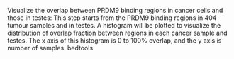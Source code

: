 Visualize the overlap between PRDM9 binding regions in cancer cells and those in testes: This step starts from the PRDM9 binding regions in 404 tumour samples and in testes. A histogram will be plotted to visualize the distribution of overlap fraction between regions in each cancer sample and testes. The x axis of this histogram is 0 to 100% overlap, and the y axis is number of samples. 
bedtools
<!--stackedit_data:
eyJoaXN0b3J5IjpbMTU5NTAyNTk3NSwxNDc1MTM5MzEzLC04MD
A1ODAyMjFdfQ==
-->